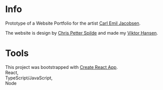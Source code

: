 # Info
Prototype of a Website Portfolio for the artist [Carl Emil Jacobsen](https://www.carlemiljacobsen.com/ "Carl Emil's old Homepage").

The website is design by [Chris Petter Spilde](http://www.chrispetterspilde.com/ "Chris Petter's Homepage") and made my [Viktor Hansen](https://wryth.github.io/ "Viktor's Homepage").

# Tools
This project was bootstrapped with [Create React App](https://github.com/facebook/create-react-app).  
React,  
TypeScript/JavaScript,   
Node  
